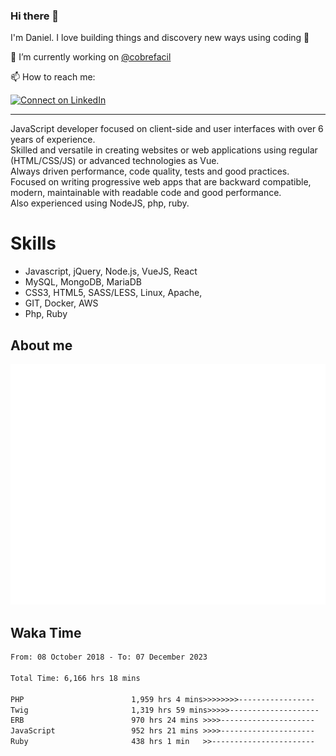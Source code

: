 ### Hi there 👋

I'm Daniel. I love building things and discovery new ways using coding :raised_hands: 

🔭 I’m currently working on [@cobrefacil](https://www.cobrefacil.com.br/)

📫 How to reach me:

[![Connect on LinkedIn](https://img.shields.io/badge/--linkedin?label=LinkedIn&logo=LinkedIn&style=social)](https://www.linkedin.com/in/daniel-cerverizzo/)

---

JavaScript developer focused on client-side and user interfaces with over 6 years of experience.  
Skilled and versatile in creating websites or web applications using regular (HTML/CSS/JS) or advanced technologies as Vue.  
Always driven performance, code quality, tests and good practices.  
 Focused on writing progressive web apps that are backward compatible, modern, maintainable with readable code and good performance.  
Also experienced using NodeJS, php, ruby. 


# Skills

 - Javascript, jQuery, Node.js, VueJS, React
 - MySQL, MongoDB, MariaDB    
 - CSS3, HTML5, SASS/LESS,  Linux, Apache,
 - GIT, Docker, AWS
 - Php, Ruby

## About me

![Metrics](/github-metrics.svg)

## Waka Time

<!--START_SECTION:waka-->

```txt
From: 08 October 2018 - To: 07 December 2023

Total Time: 6,166 hrs 18 mins

PHP                        1,959 hrs 4 mins>>>>>>>>-----------------   31.77 %
Twig                       1,319 hrs 59 mins>>>>>--------------------   21.41 %
ERB                        970 hrs 24 mins >>>>---------------------   15.74 %
JavaScript                 952 hrs 21 mins >>>>---------------------   15.44 %
Ruby                       438 hrs 1 min   >>-----------------------   07.10 %
```

<!--END_SECTION:waka-->

